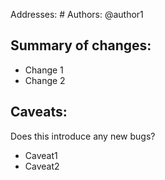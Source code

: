 Addresses: #
Authors:
@author1

## Summary of changes:
- Change 1
- Change 2
  
## Caveats:
Does this introduce any new bugs?
- Caveat1
- Caveat2

